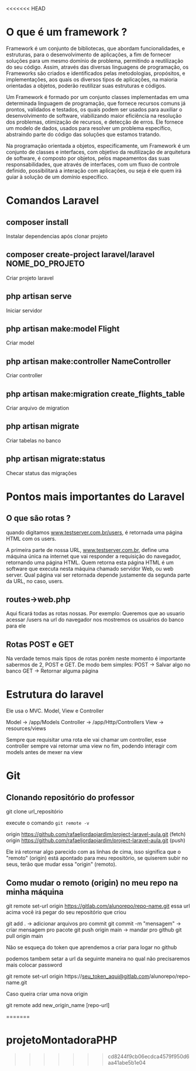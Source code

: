 <<<<<<< HEAD

# O que é um framework ?

Framework é um conjunto de bibliotecas, que abordam funcionalidades, e estruturas, para o desenvolvimento de aplicações, a fim de fornecer soluções para um mesmo domínio de problema, permitindo a reutilização do seu código. Assim, através das diversas linguagens de programação, os Frameworks são criados e identificados pelas metodologias, propósitos, e implementações, aos quais os diversos tipos de aplicações, na maioria orientadas a objetos, poderão reutilizar suas estruturas e códigos.

Um Framework é formado por um conjunto classes implementadas em uma determinada linguagem de programação, que fornece recursos comuns já prontos, validados e testados, os quais podem ser usados para auxiliar o desenvolvimento de software, viabilizando maior eficiência na resolução dos problemas, otimização de recursos, e detecção de erros. Ele fornece um modelo de dados, usados para resolver um problema específico, abstraindo parte do código das soluções que estamos tratando.

Na programação orientada a objetos, especificamente, um Framework é um conjunto de classes e interfaces, com objetivo da reutilização de arquitetura de software, é composto por objetos, pelos mapeamentos das suas responsabilidades, que através de interfaces, com um fluxo de controle definido, possibilitará a interação com aplicações, ou seja é ele quem irá guiar à solução de um domínio específico.

# Comandos Laravel

## composer install
  Instalar dependencias após clonar projeto
## composer create-project laravel/laravel NOME_DO_PROJETO
  Criar projeto laravel
##  php artisan serve
  Iniciar servidor 
## php artisan make:model Flight
  Criar model
##  php artisan make:controller NameController
  Criar controller
##  php artisan make:migration create_flights_table
  Criar arquivo de migration
## php artisan migrate
  Criar tabelas no banco
## php artisan migrate:status
  Checar status das migrações


# Pontos mais importantes do Laravel

## O que são rotas ?
quando digitamos www.testserver.com.br/users, é retornada uma página HTML com os users.

A primeira parte de nossa URL, www.testserver.com.br, define uma máquina única na internet que vai responder a requisição do navegador, retornando uma página HTML. Quem retorna esta página HTML é um software que executa nesta máquina chamado servidor Web, ou web server. Qual página vai ser retornada depende justamente da segunda parte da URL, no caso, users.
## routes->web.php
Aqui ficará todas as rotas nossas. Por exemplo:
Queremos que ao usuario acessar /users na url do navegador nos mostremos 
os usuários do banco para ele

## Rotas POST e GET
Na verdade temos mais tipos de rotas porém neste momento é importante sabermos de 2, POST e GET. De modo bem simples:
POST -> Salvar algo no banco
GET  -> Retornar alguma página

# Estrutura do laravel
Ele usa o MVC. Model, View e Controller

Model -> /app/Models
Controller -> /app/Http/Controllers
View ->  resources/views

Sempre que requisitar uma rota ele vai chamar um controller, esse controller sempre vai retornar uma view no fim, podendo interagir com models antes de mexer na view


# Git 

## Clonando repositório do professor
git clone url_repositório

execute o comando ```git remote -v```

origin  https://github.com/rafaeljordaojardim/project-laravel-aula.git (fetch)
origin  https://github.com/rafaeljordaojardim/project-laravel-aula.git (push)

Ele irá retornar algo parecido com as linhas de cima, isso significa que o "remoto" (origin) está apontado para meu repositório, se quiserem subir no seus, terão que mudar essa "origin" (remoto).

## Como mudar o remoto (origin) no meu repo na minha máquina

git remote set-url origin https://gitlab.com/alunorepo/repo-name.git
essa url acima você irá pegar do seu repositório que criou

git add . -> adicionar arquivos pro commit
git commit -m "mensagem" -> criar mensagem pro pacote 
git push origin main -> mandar pro github
git pull origin main

Não se esqueça do token que aprendemos a criar para logar no github

podemos tambem setar a url da seguinte maneira no qual não precisaremos mais colocar password

git remote set-url origin https://seu_token_aqui@gitlab.com/alunorepo/repo-name.git


Caso queira criar uma nova origin

git remote add new_origin_name [repo-url]

=======
# projetoMontadoraPHP
>>>>>>> cd8244f9cb06ecdca4579f950d6aa41abe5b1e04

